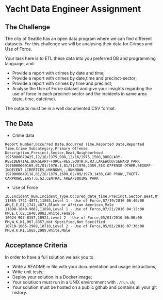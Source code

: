 # Yacht Data Engineer Assignment

## The Challenge
The city of Seattle has an open data program where we can find different datasets.
For this challenge we will be analysing their data for Crimes and Use of Force.

Your task here is to ETL these data into you preferred DB and programming language, and:

* Provide a report with crimes by date and time;
* Provide a report with crimes by date,time and precinct-sector;
* Provide a report with crimes by time and precinct;
* Analyse the Use of Force dataset and give your insights regarding the use of force in each precinct-sector and the
incidents in same area (date, time, datetime).

The outputs must be in a well documented CSV format.

## The Data

+ Crime data

```
Report Number,Occurred Date,Occurred Time,Reported Date,Reported Time,Crime Subcategory,Primary Offense Description,Precinct,Sector,Beat,Neighborhood
1975000079415,12/16/1975,900,12/16/1975,1500,BURGLARY-RESIDENTIAL,BURGLARY-FORCE-RES,SOUTH,R,R3,LAKEWOOD/SEWARD PARK
1976000069169,01/01/1976,1,01/31/1976,2359,SEX OFFENSE-OTHER,SEXOFF-INDECENT LIBERTIES,UNKNOWN,,,UNKNOWN
1979000049118,01/28/1979,1600,02/09/1979,1430,CAR PROWL,THEFT-CARPROWL,EAST,G,G2,CENTRAL AREA/SQUIRE PARK
```

+ Use of Force

```
ID,Incident_Num,Incident_Type,Occured_date_time,Precinct,Sector,Beat,Officer_ID,Subject_ID,Subject_Race,Subject_Gender
11865-1741-4871,11865,Level 1 - Use of Force,07/19/2016 06:40:00 AM,E,E,E1,1741,4871,Black or African American,Male
11898-1840-9082,11898,Level 1 - Use of Force,07/21/2016 04:12:00 PM,E,C,C2,1840,9082,White,Female
10924-907-8357,10924,Level 2 - Use of Force,05/01/2016 06:00:00 PM,W,K,K1,907,8357,Not Specified,Not Specified
10710-1065-2989,10710,Level 2 - Use of Force,05/01/2016 07:30:00 PM,W,K,K1,1065,2989,White,Male
```

## Acceptance Criteria
In order to have a full solution we ask you to:

* Write a README.m file with your documentation and usage instructions;
* Write unit tests;
* Deploy your solution in a Docker image;
* Your solutiuon must run in a UNIX environment with `./run.sh`;
* Your solution must be hosted on a public github and contains all your git history.
